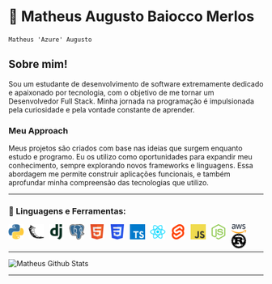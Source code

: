 # 🌃 Matheus Augusto Baiocco Merlos

`Matheus 'Azure' Augusto`

## Sobre mim!

Sou um estudante de desenvolvimento de software extremamente dedicado e apaixonado por tecnologia, com o objetivo de me tornar um Desenvolvedor Full Stack. Minha jornada na programação é impulsionada pela curiosidade e pela vontade constante de aprender.

### Meu Approach

Meus projetos são criados com base nas ideias que surgem enquanto estudo e programo. Eu os utilizo como oportunidades para expandir meu conhecimento, sempre explorando novos frameworks e linguagens. Essa abordagem me permite construir aplicações funcionais, e também aprofundar minha compreensão das tecnologias que utilizo.

<hr/>

### 🌙 Linguagens e Ferramentas:

<img align="left" alt="Python3" width="30px" style="padding-right:10px;" src="img/python-icon.svg">
<img align="left" alt="Flask" width="30px" style="padding-right:10px;" src="img/flask-icon.svg">
<img align="left" alt="Django" width="30px" style="padding-right:10px;" src="img/django-icon.svg">
<img align="left" alt="PostgreSQL" width="30px" style="padding-right:10px;" src="img/postgresql-icon.svg">
<img align="left" alt="HTML5" width="30px" style="padding-right:10px;" src="img/html5-icon.svg">
<img align="left" alt="CSS3" width="30px" style="padding-right:10px;" src="img/css-icon.svg">
<img align="left" alt="TypeScript" width="30px" style="padding-right:10px;" src="img/typescript-icon.svg">
<img align="left" alt="React.js" width="30px" style="padding-right:10px;" src="img/react-icon.svg">
<img align="left" alt="Svelte" width="30px" style="padding-right:10px;" src="img/svelte-icon.svg">
<img align="left" alt="JavaScript" width="30px" style="padding-right:10px;" src="img/javascript-icon.svg">
<img align="left" alt="Node.js" width="30px" style="padding-right:10px;" src="img/nodejs-icon.svg">
<img align="left" alt="AWS" width="30px" style="padding-right:10px;" src="img/aws-icon.svg">
<img align="left" alt="Rust Language" width="30px" style="padding-right:10px;" src="img/rust-icon.svg">

#
<br />

<hr/>

![Matheus Github Stats](https://github-readme-stats.vercel.app/api?username=matheus-merlos&show_icons=true&theme=radical)

<hr/>
